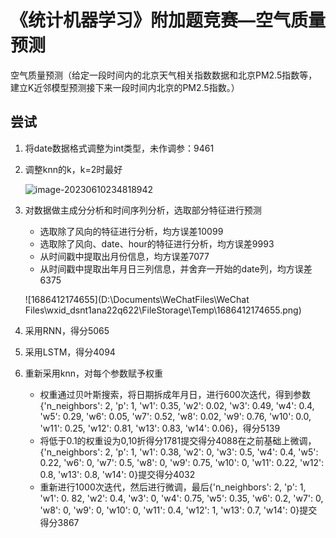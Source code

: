 # 《统计机器学习》附加题竞赛—空气质量预测

空气质量预测（给定一段时间内的北京天气相关指数数据和北京PM2.5指数等，建立K近邻模型预测接下来一段时间内北京的PM2.5指数。）

## 尝试

1. 将date数据格式调整为int类型，未作调参：9461

2. 调整knn的k，k=2时最好

   ![image-20230610234818942](C:\Users\13711\AppData\Roaming\Typora\typora-user-images\image-20230610234818942.png)

3. 对数据做主成分分析和时间序列分析，选取部分特征进行预测

   - 选取除了风向的特征进行分析，均方误差10099
   - 选取除了风向、date、hour的特征进行分析，均方误差9993
   - 从时间戳中提取出月份信息，均方误差7077
   - 从时间戳中提取出年月日三列信息，并舍弃一开始的date列，均方误差6375

   !\[1686412174655\](D:\\Documents\\WeChatFiles\\WeChat Files\\wxid_dsnt1ana22q622\\FileStorage\\Temp\\1686412174655.png)

4. 采用RNN，得分5065

5. 采用LSTM，得分4094

6. 重新采用knn，对每个参数赋予权重

   - 权重通过贝叶斯搜索，将日期拆成年月日，进行600次迭代，得到参数{'n_neighbors': 2, 'p': 1, 'w1': 0.35, 'w2': 0.02, 'w3': 0.49, 'w4': 0.4, 'w5': 0.29, 'w6': 0.05, 'w7': 0.52, 'w8': 0.02, 'w9': 0.76, 'w10': 0.0, 'w11': 0.25, 'w12': 0.81, 'w13': 0.83, 'w14': 0.06}，得分5139
   - 将低于0.1的权重设为0,10折得分1781提交得分4088在之前基础上微调，{'n_neighbors': 2, 'p': 1, 'w1': 0.38, 'w2': 0, 'w3': 0.5, 'w4': 0.4, 'w5': 0.22, 'w6': 0, 'w7': 0.5, 'w8': 0, 'w9': 0.75, 'w10': 0, 'w11': 0.22, 'w12': 0.8, 'w13': 0.8, 'w14': 0}提交得分4032
   - 重新进行1000次迭代，然后进行微调，最后{'n_neighbors': 2, 'p': 1, 'w1': 0. 82, 'w2': 0.4, 'w3': 0, 'w4': 0.75, 'w5': 0.35, 'w6': 0.2, 'w7': 0, 'w8': 0, 'w9': 0, 'w10': 0, 'w11': 0.4, 'w12': 1, 'w13': 0.7, 'w14': 0}提交得分3867
